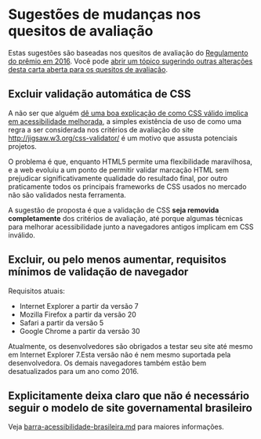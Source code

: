 # Sugestões de mudanças nos quesitos de avaliação

Estas sugestões são baseadas nos quesitos de avaliação do [Regulamento do prêmio em 2016](regulamento-oficial-2016.md).
Você pode [abrir um tópico sugerindo outras alterações desta carta aberta para os quesitos de avaliação](https://github.com/fititnt/carta-aberta-premio-nacional-acessibilidade-na-web/issues/new).

## Excluir validação automática de CSS

A não ser que alguém [dê uma boa explicação de como CSS válido implica em acessibilidade melhorada](https://github.com/fititnt/carta-aberta-premio-nacional-acessibilidade-na-web/issues/new),
a simples existência de uso de como uma regra a ser considerada nos critérios de
avaliação do site http://jigsaw.w3.org/css-validator/ é um motivo que assusta
potenciais projetos.

O problema é que, enquanto HTML5 permite uma flexibilidade maravilhosa, e a
web evoluiu a um ponto de permitir validar marcação HTML sem prejudicar
significativamente qualidade do resultado final, por outro praticamente
todos os principais frameworks de CSS usados no mercado não são validados
nesta ferramenta.

A sugestão de proposta é que a validação de CSS **seja removida completamente**
dos critérios de avaliação, até porque algumas técnicas para melhorar
acessibilidade junto a navegadores antigos implicam em CSS inválido.

## Excluir, ou pelo menos aumentar, requisitos mínimos de validação de navegador

Requisitos atuais:

- Internet Explorer a partir da versão 7
- Mozilla Firefox a partir da versão 20
- Safari a partir da versão 5
- Google Chrome a partir da versão 30

Atualmente, os desenvolvedores são obrigados a testar seu site até mesmo em
Internet Explorer 7.Esta versão não é nem mesmo suportada pela desenvolvedora.
Os demais navegadores também estão bem desatualizados para um ano como 2016.

## Explicitamente deixa claro que não é necessário seguir o modelo de site governamental brasileiro

Veja [barra-acessibilidade-brasileira.md](barra-acessibilidade-brasileira.md)
para maiores informações.